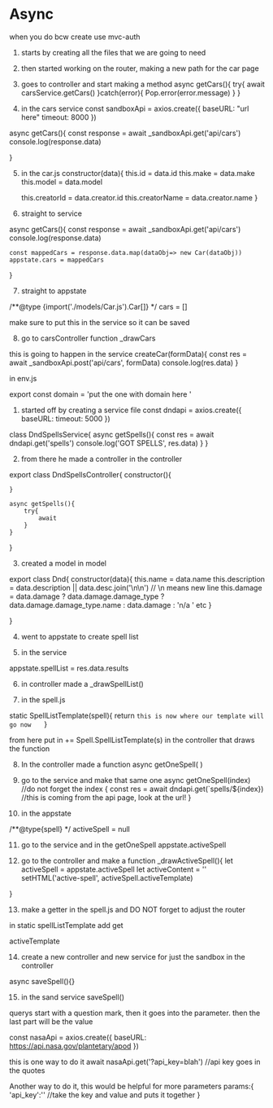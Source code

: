# Async
<!-- SECTION 8/29 -->

when you do bcw create use mvc-auth

1. starts by creating all the files that we are going to need

2. then started working on the router, making a new path for the car page

3. goes to controller and start making a method
 async getCars(){
    try{
        await carsService.getCars()
    }catch(error){
        Pop.error(error.message)
    }
 }

 4. in the cars service
const sandboxApi = axios.create({
    baseURL: "url here"
    timeout: 8000
})

 async getCars(){
    const response = await _sandboxApi.get('api/cars')
    console.log(response.data)

 }


 5. in the car.js
 constructor(data){
    this.id = data.id
    this.make = data.make
    this.model = data.model
    <!-- this.creator = data.creator don't really need this one -->
    this.creatorId = data.creator.id
    this.creatorName = data.creator.name
 }

 6. straight to service 
 
async getCars(){
    const response = await _sandboxApi.get('api/cars')
    console.log(response.data)

    const mappedCars = response.data.map(dataObj=> new Car(dataObj))
    appstate.cars = mappedCars
 }

 7. straight to appstate

/**@type {import('./models/Car.js').Car[]} */
 cars = []

 make sure to put this in the service so it can be saved 

 8. go to carsController 
 function _drawCars


 this is going to happen in the service 
 createCar(formData){
    const res = await _sandboxApi.post('api/cars', formData)
    console.log(res.data)
 }


in env.js 

export const domain = 'put the one with domain here '


<!-- SECTION 8/30 -->
1. started off by creating a service file
 const dndapi = axios.create({
    baseURL:
    timeout: 5000
 })

 class DndSpellsService{
    async getSpells(){
        const res = await dndapi.get('spells')
        <!-- NOTE make sure you console log this bad boy -->
        console.log('GOT SPELLS', res.data)
    }
 }

 2. from there he made a controller 
 in the controller 
  
export class DndSpellsController{
    constructor(){

    }

    async getSpells(){
        try{
            await
        }
    }



}


3. created a model
in model 

export class Dnd{
    constructor(data){
        this.name = data.name
        this.description = data.description || data.desc.join('\n\n')       // \n means new line
        this.damage = data.damage ? data.damage.damage_type ? data.damage.damage_type.name : data.damage : 'n/a '
        etc
    }

}

4. went to appstate to create spell list 

5. in the service 

appstate.spellList = res.data.results


6. in controller 
made a _drawSpellList()

7. in the spell.js

static SpellListTemplate(spell){
    return `
        this is now where our template will go now   
    `
}

from here put in += Spell.SpellListTemplate(s) in the controller that draws the function


8. In the controller made a function
async getOneSpell(
)

9. go to the service and make that same one
async getOneSpell(index) //do not forget the index {
    const res = await dndapi.get(`spells/${index}) //this is coming from the api page, look at the url!
}

10. in the appstate 

/**@type{spell} */
activeSpell = null

11. go to the service and in the getOneSpell
 appstate.activeSpell


 12. go to the controller and make a function 
 _drawActiveSpell(){
    let activeSpell = appstate.activeSpell
    let activeContent = ''
    setHTML('active-spell', activeSpell.activeTemplate)
    
 }

 13. make a getter in the spell.js and DO NOT forget to adjust the router

 in static spellListTemplate
 add 
 get 
 
 activeTemplate

 14. create a new controller and new service for just the sandbox
 in the controller

 async saveSpell(){}

 15. in the sand service 
 saveSpell()



 <!-- SECTION 8/31-->

querys start with a question mark, then it goes into the parameter. then the last part will be the value        

const nasaApi = axios.create({
    baseURL: https://api.nasa.gov/plantetary/apod
})

this is one way to do it
await nasaApi.get('?api_key=blah')       //api key goes in the quotes

Another way to do it, this would be helpful for more parameters
params:{
    'api_key':''    //take the key and value and puts it together
}